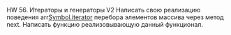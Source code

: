 HW 56. Итераторы и генераторы V2
Написать свою реализацию поведения arr[Symbol.iterator]() перебора элементов массива через метод next. Написать функцию реализовывающую данный функционал.

